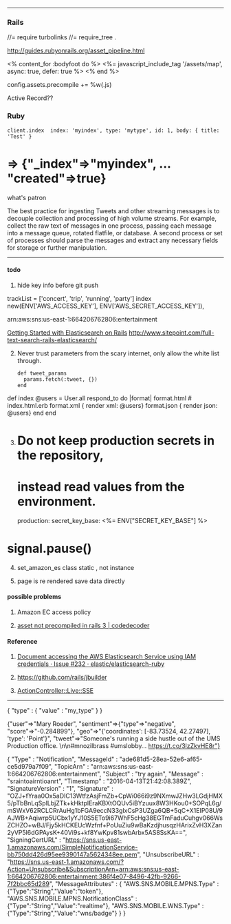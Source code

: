   <meta charset="utf-8">
  <meta http-equiv="X-UA-Compatible" content="IE=edge">
  <meta name="viewport" content="width=device-width, initial-scale=1">
  <!-- The above 3 meta tags *must* come first in the head; any other head content must come *after* these tags -->
  <meta name="description" content="">
  <meta name="author" content="">
  <!--link rel="icon" href="../../favicon.ico"-->


  <!-- Custom styles for this template -->
  <link href="static/css/dashboard.css" rel="stylesheet">

<!--script>window.jQuery || document.write('<script src="../../assets/js/vendor/jquery.min.js"><\/script>')</script-->
<script src="static/js/bootstrap.min.js"></script>


---


### Rails

//= require turbolinks
//= require_tree .

http://guides.rubyonrails.org/asset_pipeline.html


<% content_for :bodyfoot do %>
    <%= javascript_include_tag '/assets/map', async: true, defer: true %>
<% end %>

config.assets.precompile += %w(.js)

Active Record??

### Ruby

    client.index  index: 'myindex', type: 'mytype', id: 1, body: { title: 'Test' }
# => {"_index"=>"myindex", ... "created"=>true}

what's patron


The best practice for ingesting Tweets and other streaming messages is to decouple collection and processing of high volume streams. For example, collect the raw text of messages in one process, passing each message into a message queue, rotated flatfile, or database. A second process or set of processes should parse the messages and extract any necessary fields for storage or further manipulation.

---

#### todo

1. hide key info before git push

trackList = ['concert', 'trip', 'running', 'party']
index
new(ENV['AWS_ACCESS_KEY'], ENV['AWS_SECRET_ACCESS_KEY']),

arn:aws:sns:us-east-1:664206762806:entertainment



[Getting Started with Elasticsearch on Rails](http://www.codinginthecrease.com/news_article/show/409843?referrer_id=948927)
http://www.sitepoint.com/full-text-search-rails-elasticsearch/

2. Never trust parameters from the scary internet, only allow the white list through.

       def tweet_params
         params.fetch(:tweet, {})
       end

  def index
    @users = User.all
    respond_to do |format|
      format.html # index.html.erb
      format.xml  { render xml: @users}
      format.json { render json: @users}
    end
  end

3. # Do not keep production secrets in the repository,
   # instead read values from the environment.
   production:
     secret_key_base: <%= ENV["SECRET_KEY_BASE"] %>


# signal.pause()

4. set_amazon_es
    class static , not instance


5. page is re rendered
   save data directly
  


#### possible problems

1. Amazon EC access policy

2. [asset not precompiled in rails 3 | codedecoder](https://codedecoder.wordpress.com/2012/11/05/asset-not-precompiled-asset_pipeline-rails-3/)

#### Reference

1. [Document accessing the AWS Elasticsearch Service using IAM credentials · Issue #232 · elastic/elasticsearch-ruby](https://github.com/elastic/elasticsearch-ruby/issues/232)

2. https://github.com/rails/jbuilder

3. [ActionController::Live::SSE](http://api.rubyonrails.org/classes/ActionController/Live/SSE.html)



---

{
    "type" : {
        "value" : "my_type"
    }
}


{"user"=>"Mary Roeder",
"sentiment"=>{"type"=>"negative", "score"=>"-0.284899"},
"geo"=>"{'coordinates': [-83.73524, 42.27497], 'type': 'Point'}",
"tweet"=>"Someone's running a side hustle out of the UMS Production office.  \n\n#mnozilbrass #umslobby… https://t.co/3lzZkvHE8r"}

{
  "Type" : "Notification",
  "MessageId" : "ade681d5-28ea-52e6-af65-ce5d979a7f09",
  "TopicArn" : "arn:aws:sns:us-east-1:664206762806:entertainment",
  "Subject" : "try again",
  "Message" : "sraintoairntioanrt",
  "Timestamp" : "2016-04-13T21:42:08.389Z",
  "SignatureVersion" : "1",
  "Signature" : "OZJ+fYraa0Ox5aDIC13WtfzAsjFmZb+CpWi066i9z9NXmwJZHw3LGdjHMX5/pTbBnLqSplLbjZTk+kHktplEraKBXtOQUv5iBYzuux8W3HKou0+SOPqL6g/mSWxV62RCLCRrAuHg1bFGA9eccN33glxCsP3UZga6QB+5qC+X1EIP08U/9AJWB+Aqiwrp5UCbx1yYJ10S5ETo9i67WhF5cHg38EGTmFaduCuhgv066WsZCHZO+wBJ/Fjy5kHCKEUcWzfnf+PoUuZiu9wBaKzdjhusqzHArixZvH3XZan2yVP5l6dGPAysK+40Vi9s+kf8YwKpv81swbArbx5AS8SsKA==",
  "SigningCertURL" : "https://sns.us-east-1.amazonaws.com/SimpleNotificationService-bb750dd426d95ee9390147a5624348ee.pem",
  "UnsubscribeURL" : "https://sns.us-east-1.amazonaws.com/?Action=Unsubscribe&SubscriptionArn=arn:aws:sns:us-east-1:664206762806:entertainment:386f4e07-8496-42fb-9266-7f2bbc65d289",
  "MessageAttributes" : {
    "AWS.SNS.MOBILE.MPNS.Type" : {"Type":"String","Value":"token"},
    "AWS.SNS.MOBILE.MPNS.NotificationClass" : {"Type":"String","Value":"realtime"},
    "AWS.SNS.MOBILE.WNS.Type" : {"Type":"String","Value":"wns/badge"}
  }
}
